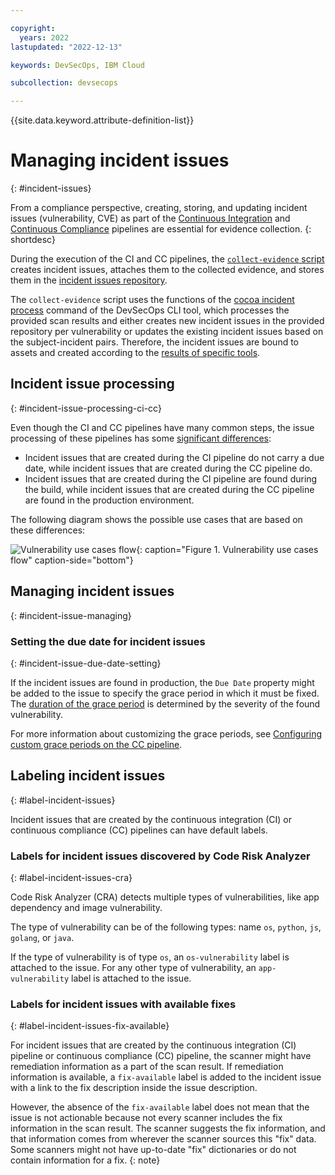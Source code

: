 ```yaml
---

copyright:
  years: 2022
lastupdated: "2022-12-13"

keywords: DevSecOps, IBM Cloud

subcollection: devsecops

---
```


{{site.data.keyword.attribute-definition-list}}

# Managing incident issues
{: #incident-issues}

From a compliance perspective, creating, storing, and updating incident issues (vulnerability, CVE) as part of the [Continuous Integration](/docs/devsecops?topic=devsecops-cd-devsecops-ci-pipeline) and [Continuous Compliance](/docs/devsecops?topic=devsecops-devsecops-cc-pipeline) pipelines are essential for evidence collection.
{: shortdesc}

During the execution of the CI and CC pipelines, the [`collect-evidence` script](/docs/devsecops?topic=devsecops-devsecops-collect-evidence) creates incident issues, attaches them to the collected evidence, and stores them in the [incident issues repository](/docs/devsecops?topic=devsecops-tutorial-cd-devsecops#devsecops-ci-tool-integration-issues).

The `collect-evidence` script uses the functions of the [cocoa incident process](/docs/devsecops?topic=devsecops-cd-devsecops-cli#incident-process) command of the DevSecOps CLI tool, which processes the provided scan results and either creates new incident issues in the provided repository per vulnerability or updates the existing incident issues based on the subject-incident pairs. 
Therefore, the incident issues are bound to assets and created according to the [results of specific tools](/docs/devsecops?topic=devsecops-devsecops-issues-due-date#processing-results-issues).

## Incident issue processing
{: #incident-issue-processing-ci-cc}

Even though the CI and CC pipelines have many common steps, the issue processing of these pipelines has some [significant differences](/docs/devsecops?topic=devsecops-devsecops-issues-due-date#due-date-ci-cc):
* Incident issues that are created during the CI pipeline do not carry a due date, while incident issues that are created during the CC pipeline do.
* Incident issues that are created during the CI pipeline are found during the build, while incident issues that are created during the CC pipeline are found in the production environment.

The following diagram shows the possible use cases that are based on these differences:

![Vulnerability use cases flow](images/devsecops-vulnerability-usecases-flow.png "Vulnerability use cases flow"){: caption="Figure 1. Vulnerability use cases flow" caption-side="bottom"}

## Managing incident issues
{: #incident-issue-managing}

### Setting the due date for incident issues
{: #incident-issue-due-date-setting}

If the incident issues are found in production, the `Due Date` property might be added to the issue to specify the grace period in which it must be fixed. The [duration of the grace period](/docs/devsecops?topic=devsecops-devsecops-issues-due-date#grace-period-duration) is determined by the severity of the found vulnerability.

For more information about customizing the grace periods, see [Configuring custom grace periods on the CC pipeline](/docs/devsecops?topic=devsecops-devsecops-issues-due-date#configure-custom-grace-period).

## Labeling incident issues
{: #label-incident-issues}

Incident issues that are created by the continuous integration (CI) or continuous compliance (CC) pipelines can have default labels.

### Labels for incident issues discovered by Code Risk Analyzer
{: #label-incident-issues-cra}

Code Risk Analyzer (CRA) detects multiple types of vulnerabilities, like app dependency and image vulnerability.

The type of vulnerability can be of the following types: name `os`, `python`, `js`, `golang`, or `java`.

If the type of vulnerability is of type `os`, an `os-vulnerability` label is attached to the issue. For any other type of vulnerability, an `app-vulnerability` label is attached to the issue.

### Labels for incident issues with available fixes
{: #label-incident-issues-fix-available}

For incident issues that are created by the continuous integration (CI) pipeline or continuous compliance (CC) pipeline, the scanner might have remediation information as a part of the scan result. If remediation information is available, a `fix-available` label is added to the incident issue with a link to the fix description inside the issue description.

However, the absence of the `fix-available` label does not mean that the issue is not actionable because not every scanner includes the fix information in the scan result. The scanner suggests the fix information, and that information comes from wherever the scanner sources this "fix" data. Some scanners might not have up-to-date "fix" dictionaries or do not contain information for a fix.
{: note}
